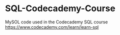 # SQL-Codecademy-Course
MySOL code used in the Codecademy SQL course
https://www.codecademy.com/learn/learn-sql
